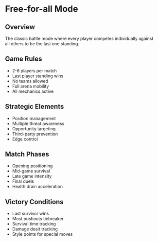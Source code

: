 # Free-for-all Mode

## Overview
The classic battle mode where every player competes individually against all others to be the last one standing.

## Game Rules
- 2-8 players per match
- Last player standing wins
- No teams allowed
- Full arena mobility
- All mechanics active

## Strategic Elements
- Position management
- Multiple threat awareness
- Opportunity targeting
- Third-party prevention
- Edge control

## Match Phases
- Opening positioning
- Mid-game survival
- Late game intensity
- Final duels
- Health drain acceleration

## Victory Conditions
- Last survivor wins
- Most pushouts tiebreaker
- Survival time tracking
- Damage dealt tracking
- Style points for special moves
